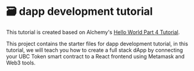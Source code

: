 # 🗃 dapp development tutorial

This tutorial is created based on Alchemy's [Hello World Part 4 Tutorial](https://app.gitbook.com/@alchemyapi/s/alchemy/tutorials/hello-world-smart-contract/creating-a-full-stack-dapp).

This project contains the starter files for dapp development tutorial, in this tutorial, we will teach you how to create a full stack dApp by connecting your UBC Token smart contract to a React frontend using Metamask and Web3 tools.
